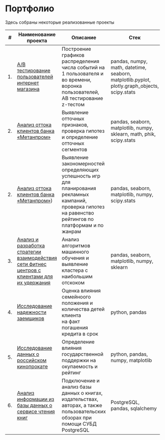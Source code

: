 # Портфолио

Здесь собраны некоторые реализованные проекты

| #    | Наименование проекта                | Описание                                                     | Стек                                                         |
| ---- | ------------------------------------------------------------ | ------------------------------------------------------------ | ------------------------------------------------------------ |
| 1.   | [А/В тестирование пользователей интернет магазина](https://github.com/Lud2022/Portfolio/tree/main/%D0%90/%D0%92%20%D1%82%D0%B5%D1%81%D1%82%D0%B8%D1%80%D0%BE%D0%B2%D0%B0%D0%BD%D0%B8%D0%B5%20%D0%BF%D0%BE%D0%BB%D1%8C%D0%B7%D0%BE%D0%B2%D0%B0%D1%82%D0%B5%D0%BB%D0%B5%D0%B9%20%D0%B8%D0%BD%D1%82%D0%B5%D1%80%D0%BD%D0%B5%D1%82%20%D0%BC%D0%B0%D0%B3%D0%B0%D0%B7%D0%B8%D0%BD%D0%B0) | Построение графиков распределения числа событий на 1 пользователя и во времени, воронка пользователей, АВ тестирование z-тестом | pandas, numpy, math, datetime, seaborn, matplotlib.pyplot, plotly.graph_objects, scipy.stats |
| 2.   | [Анализ оттока клиентов банка «Метанпром»](https://github.com/Lud2022/Portfolio/tree/main/%D0%90%D0%BD%D0%B0%D0%BB%D0%B8%D0%B7%20%D0%BE%D1%82%D1%82%D0%BE%D0%BA%D0%B0%20%D0%BA%D0%BB%D0%B8%D0%B5%D0%BD%D1%82%D0%BE%D0%B2%20%D0%B1%D0%B0%D0%BD%D0%BA%D0%B0%20%C2%AB%D0%9C%D0%B5%D1%82%D0%B0%D0%BD%D0%BF%D1%80%D0%BE%D0%BC%C2%BB) | Выявление отточных признаков, проверка гипотез и определение отточных сегментов | pandas, seaborn, matplotlib, numpy, sklearn, math, phik, scipy.stats |
| 2.   | [Анализ оттока клиентов банка «Метанпром»](https://github.com/Lud2022/Portfolio/tree/main/Анализ%20закономерностей%20определяющих%20успешность%20компьютерной%20игры)) | Выявление закономерностей определяющих успешность игр для планирования рекламных кампаний, проверка гипотез на равенство рейтингов по платформам и по жанрам | pandas, seaborn, matplotlib, numpy, scipy.stats |
| 3.   | [Анализ и разработка стратегии взаимодействия сети фитнес центров с клиентами для их удержания](https://github.com/Lud2022/Portfolio/tree/main/Анализ%20и%20разработка%20стратегии%20взаимодействия%20сети%20фитнес%20центров%20с%20клиентами%20для%20их%20удержания) | Анализ алгоритмов машинного обучения и выявление кластера с наибольшим отскоком | pandas, seaborn, matplotlib, numpy, sklearn |
| 4.   | [Исследование надежности заемщиков](https://github.com/aq2003/Portfolio/tree/main/Taxi%20Service) | Оценка влияния семейноого положения и количества детей клиента <br/>на факт погашения кредита в срок | python, pandas |
| 5.   | [Исследование данных о российском кинопрокате](https://github.com/Lud2022/My-Portfolio/tree/main/Исследование%20данных%20о%20российском%20кинопрокате) | Определение влияния государственной поддержки на окупаемость и рейтинг             | python, pandas, numpy, matplotlib |
| 6.   | [Анализ информации из базы данных о сервисе чтения книг](https://github.com/Lud2022/Portfolio/tree/main/%D0%90%D0%BD%D0%B0%D0%BB%D0%B8%D0%B7%20%D0%B8%D0%BD%D1%84%D0%BE%D1%80%D0%BC%D0%B0%D1%86%D0%B8%D0%B8%20%D0%B8%D0%B7%20%D0%B1%D0%B0%D0%B7%D1%8B%20%D0%B4%D0%B0%D0%BD%D0%BD%D1%8B%D1%85%20%D0%BE%20%D1%81%D0%B5%D1%80%D0%B2%D0%B8%D1%81%D0%B5%20%D1%87%D1%82%D0%B5%D0%BD%D0%B8%D1%8F%20%D0%BA%D0%BD%D0%B8%D0%B3) | Подключение и анализ базы данных о книгах, издательствах, авторах, а также пользовательских обзорах при помощи СУБД PostgreSQL | PostgreSQL, pandas, sqlalchemy |
